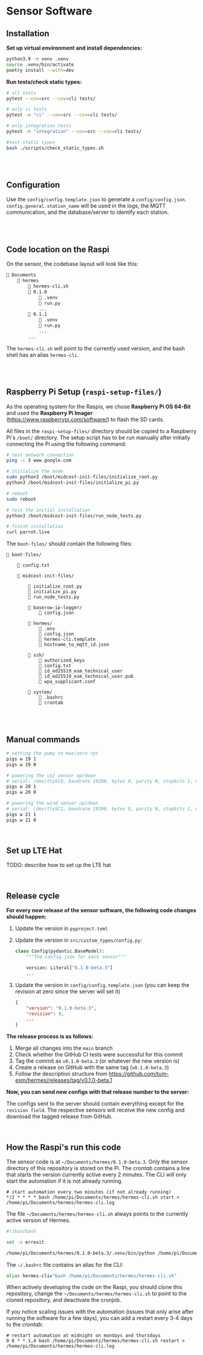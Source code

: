 # Sensor Software

## Installation

**Set up virtual environment and install dependencies:**

```bash
python3.9 -m venv .venv
source .venv/bin/activate
poetry install --with=dev
```

**Run tests/check static types:**

```bash
# all tests
pytest --cov=src --cov=cli tests/

# only ci tests
pytest -m "ci" --cov=src --cov=cli tests/

# only integration tests
pytest -m "integration" --cov=src --cov=cli tests/

#test static types
bash ./scripts/check_static_types.sh
```


<br/>
<br/>

## Configuration

Use the `config/config.template.json` to generate a `config/config.json`. `config.general.station_name` will be used in the logs, the MQTT communication, and the database/server to identify each station.

<br/>
<br/>

## Code location on the Raspi

On the sensor, the codebase layout will look like this:

```bash
📁 Documents
    📁 hermes
        📄 hermes-cli.sh
        📁 0.1.0
            📁 .venv
            📄 run.py
            ...
        📁 0.1.1
            📁 .venv
            📄 run.py
            ...
        ...
```

The `hermes-cli.sh` will point to the currently used version, and the bash shell has an alias `hermes-cli`.

<br/>
<br/>

## Raspberry Pi Setup (`raspi-setup-files/`)

As the operating system for the Raspis, we chose **Raspberry Pi OS 64-Bit** and used the **Raspberry Pi Imager** (https://www.raspberrypi.com/software/) to flash the SD cards.

All files in the `raspi-setup-files/` directory should be copied to a Raspberry Pi's `/boot/` directory. The setup script has to be run manually after initially connecting the Pi using the following command:

```bash
# test network connection
ping -c 3 www.google.com

# initialize the node
sudo python3 /boot/midcost-init-files/initialize_root.py
python3 /boot/midcost-init-files/initialize_pi.py

# reboot
sudo reboot

# test the initial installation
python3 /boot/midcost-init-files/run_node_tests.py

# finish installation
curl parrot.live
```

The `boot-files/` should contain the following files:

```
📁 boot-files/

    📄 config.txt

    📁 midcost-init-files/

        📄 initialize_root.py
        📄 initialize_pi.py
        📄 run_node_tests.py

        📁 baserow-ip-logger/
            📄 config.json

        📁 hermes/
            📄 .env
            📄 config.json
            📄 hermes-cli.template
            📄 hostname_to_mqtt_id.json

        📁 ssh/
            📄 authorized_keys
            📄 config.txt
            📄 id_ed25519_esm_technical_user
            📄 id_ed25519_esm_technical_user.pub
            📄 wpa_supplicant.conf

        📁 system/
            📄 .bashrc
            📄 crontab
```

<br/>
<br/>

## Manual commands

```bash
# setting the pump to max/zero rps
pigs w 19 1
pigs w 19 0

# powering the co2 sensor up/down
# serial: /dev/ttySC0, baudrate 19200, bytes 8, parity N, stopbits 1, newline \r\n
pigs w 20 1
pigs w 20 0

# powering the wind sensor up/down
# serial: /dev/ttySC1, baudrate 19200, bytes 8, parity N, stopbits 1, newline \r\n
pigs w 21 1
pigs w 21 0
```

<br/>

## Set up LTE Hat

TODO: describe how to set up the LTE hat

<br/>

## Release cycle

**For every new release of the sensor software, the following code changes should happen:**

1. Update the version in `pyproject.toml`
2. Update the version in `src/custom_types/config.py`:

    ```python
    class Config(pydantic.BaseModel):
        """The config.json for each sensor"""

        version: Literal["0.1.0-beta.3"]
        ...
    ```

3. Update the version in `config/config.template.json` (you can keep the revision at zero since the server will set it)
    ```json
    {
        "version": "0.1.0-beta.3",
        "revision": 0,
        ...
    }
    ```

**The release process is as follows:**

1. Merge all changes into the `main` branch
2. Check whether the GitHub CI tests were successful for this commit
3. Tag the commit as `v0.1.0-beta.3` (or whatever the new version is)
4. Create a release on GitHub with the same tag (`v0.1.0-beta.3`)
5. Follow the description structure from https://github.com/tum-esm/hermes/releases/tag/v0.1.0-beta.1

**Now, you can send new configs with that release number to the server:**

The configs sent to the server should contain everything except for the `revision field`. The respective sensors will receive the new config and download the tagged release from GitHub.

<br/>

## How the Raspi's run this code

The sensor code is at `~/Documents/hermes/0.1.0-beta.3`. Only the sensor directory of this repository is stored on the Pi. The _crontab_ contains a line that starts the version currently active every 2 minutes. The CLI will only start the automation if it is not already running.

```cron
# start automation every two minutes (if not already running)
*/2 * * * * bash /home/pi/Documents/hermes/hermes-cli.sh start > /home/pi/Documents/hermes/hermes-cli.log
```

The file `~/Documents/hermes/hermes-cli.sh` always points to the currently active version of Hermes.

```bash
#!/bin/bash

set -o errexit

/home/pi/Documents/hermes/0.1.0-beta.3/.venv/bin/python /home/pi/Documents/hermes/0.1.0-beta.3/cli/main.py $*
```

The `~/.bashrc` file contains an alias for the CLI:

```bash
alias hermes-cli="bash /home/pi/Documents/hermes/hermes-cli.sh"
```

When actively developing the code on the Raspi, you should clone this repository, change the `~/Documents/hermes/hermes-cli.sh` to point to the cloned repository, and deactivate the cronjob.

If you notice scaling issues with the automation (issues that only arise after running the software for a few days), you can add a restart every 3-4 days to the _crontab_:

```cron
# restart automation at midnight on mondays and thursdays
0 0 * * 1,4 bash /home/pi/Documents/hermes/hermes-cli.sh restart > /home/pi/Documents/hermes/hermes-cli.log
```
